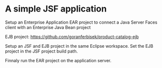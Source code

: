 # A simple JSF application

Setup an Enterprise Application EAR project to connect a Java Server Faces client with an Enterprise Java Bean project

EJB project: https://github.com/goranferbisek/product-catalog-ejb

Setup an JSF and EJB project in the same Eclipse workspace.
Set the EJB project in the JSF project build path.

Finnaly run the EAR project on the application server.